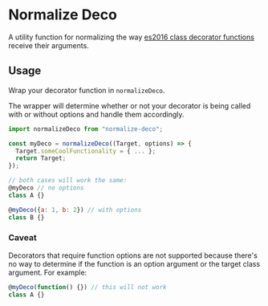 # Normalize Deco

A utility function for normalizing the way <a href="https://github.com/wycats/javascript-decorators">es2016 class decorator functions</a> receive their arguments.

## Usage
Wrap your decorator function in `normalizeDeco`.

The wrapper will determine whether or not your decorator is being called with or without options and handle them accordingly.

```javascript
import normalizeDeco from "normalize-deco";

const myDeco = normalizeDeco((Target, options) => {
  Target.someCoolFunctionality = { ... };
  return Target;
});

// both cases will work the same:
@myDeco // no options
class A {}

@myDeco({a: 1, b: 2}) // with options
class B {}
```

### Caveat
Decorators that require function options are not supported because there's no way to determine if the function is an option argument or the target class argument. For example:

```javascript
@myDeco(function() {}) // this will not work
class A {}
```
